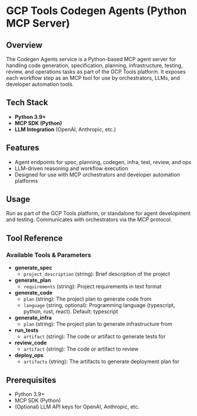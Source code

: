 # GCP Tools Codegen Agents (Python MCP Server)

## Overview

The Codegen Agents service is a Python-based MCP agent server for handling code generation, specification, planning, infrastructure, testing, review, and operations tasks as part of the GCP Tools platform. It exposes each workflow step as an MCP tool for use by orchestrators, LLMs, and developer automation tools.

## Tech Stack
- **Python 3.9+**
- **MCP SDK (Python)**
- **LLM Integration** (OpenAI, Anthropic, etc.)

## Features
- Agent endpoints for spec, planning, codegen, infra, test, review, and ops
- LLM-driven reasoning and workflow execution
- Designed for use with MCP orchestrators and developer automation platforms

## Usage

Run as part of the GCP Tools platform, or standalone for agent development and testing. Communicates with orchestrators via the MCP protocol.

## Tool Reference

### Available Tools & Parameters

- **generate_spec**
  - `project_description` (string): Brief description of the project
- **generate_plan**
  - `requirements` (string): Project requirements in text format
- **generate_code**
  - `plan` (string): The project plan to generate code from
  - `language` (string, optional): Programming language (typescript, python, rust, react). Default: typescript
- **generate_infra**
  - `plan` (string): The project plan to generate infrastructure from
- **run_tests**
  - `artifact` (string): The code or artifact to generate tests for
- **review_code**
  - `artifact` (string): The code or artifact to review
- **deploy_ops**
  - `artifacts` (string): The artifacts to generate deployment plan for

## Prerequisites
- Python 3.9+
- MCP SDK (Python)
- (Optional) LLM API keys for OpenAI, Anthropic, etc.

